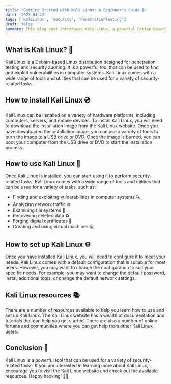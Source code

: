 ```yaml
---
title: "Getting Started with Kali Linux: A Beginner's Guide 🔒"
date: '2023-04-23'
tags: ['KaliLinux', 'Security', 'PenetrationTesting']
draft: false
summary: This blog post introduces Kali Linux, a powerful Debian-based distribution designed for penetration testing and security auditing. We will cover the installation process, basic usage, setting up Kali Linux, and available resources to help you get started. 🚀
---
```


## What is Kali Linux? 🐉

Kali Linux is a Debian-based Linux distribution designed for penetration testing and security auditing. It is a powerful tool that can be used to find and exploit vulnerabilities in computer systems. Kali Linux comes with a wide range of tools and utilities that can be used for a variety of security-related tasks.

## How to install Kali Linux 💿

Kali Linux can be installed on a variety of hardware platforms, including computers, servers, and mobile devices. To install Kali Linux, you will need to download the installation image from the Kali Linux website. Once you have downloaded the installation image, you can use a variety of tools to burn the image to a USB drive or DVD. Once the image is burned, you can boot your computer from the USB drive or DVD to start the installation process.

## How to use Kali Linux 🔧

Once Kali Linux is installed, you can start using it to perform security-related tasks. Kali Linux comes with a wide range of tools and utilities that can be used for a variety of tasks, such as:

- Finding and exploiting vulnerabilities in computer systems 🔍
- Analyzing network traffic 🌐
- Examining file systems 📁
- Recovering deleted data ♻️
- Forging digital certificates 📜
- Creating and using virtual machines 💻

## How to set up Kali Linux ⚙️

Once you have installed Kali Linux, you will need to configure it to meet your needs. Kali Linux comes with a default configuration that is suitable for most users. However, you may want to change the configuration to suit your specific needs. For example, you may want to change the default password, install additional tools, or change the default network settings.

## Kali Linux resources 📚

There are a number of resources available to help you learn how to use and set up Kali Linux. The Kali Linux website has a wealth of documentation and tutorials that can help you get started. There are also a number of online forums and communities where you can get help from other Kali Linux users.

## Conclusion 🎉

Kali Linux is a powerful tool that can be used for a variety of security-related tasks. If you are interested in learning more about Kali Linux, I encourage you to visit the Kali Linux website and check out the available resources. Happy hacking! 🚀😄
